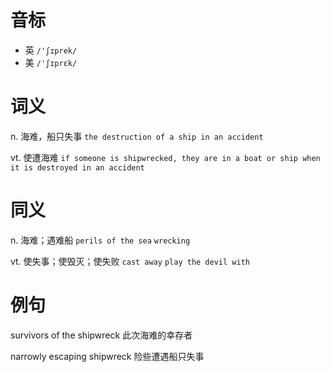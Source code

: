 # 音标

- 英 `/'ʃɪprek/`
- 美 `/'ʃɪprɛk/`

# 词义

n. 海难，船只失事
`the destruction of a ship in an accident`

vt. 使遭海难
`if someone is shipwrecked, they are in a boat or ship when it is destroyed in an accident`

# 同义

n. 海难；遇难船
`perils of the sea` `wrecking`

vt. 使失事；使毁灭；使失败
`cast away` `play the devil with`

# 例句

survivors of the shipwreck
此次海难的幸存者

narrowly escaping shipwreck
险些遭遇船只失事


